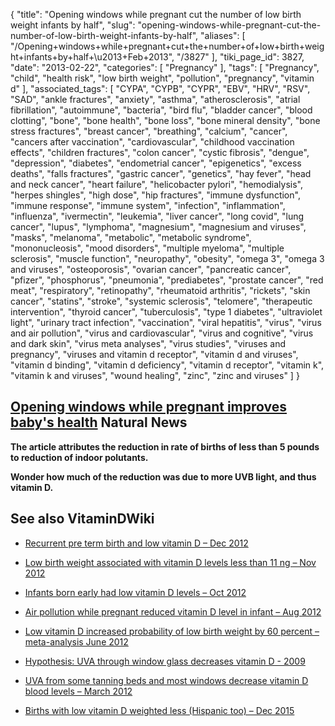 {
    "title": "Opening windows while pregnant cut the number of low birth weight infants by half",
    "slug": "opening-windows-while-pregnant-cut-the-number-of-low-birth-weight-infants-by-half",
    "aliases": [
        "/Opening+windows+while+pregnant+cut+the+number+of+low+birth+weight+infants+by+half+\u2013+Feb+2013",
        "/3827"
    ],
    "tiki_page_id": 3827,
    "date": "2013-02-22",
    "categories": [
        "Pregnancy"
    ],
    "tags": [
        "Pregnancy",
        "child",
        "health risk",
        "low birth weight",
        "pollution",
        "pregnancy",
        "vitamin d"
    ],
    "associated_tags": [
        "CYPA",
        "CYPB",
        "CYPR",
        "EBV",
        "HRV",
        "RSV",
        "SAD",
        "ankle fractures",
        "anxiety",
        "asthma",
        "atherosclerosis",
        "atrial fibrillation",
        "autoimmune",
        "bacteria",
        "bird flu",
        "bladder cancer",
        "blood clotting",
        "bone",
        "bone health",
        "bone loss",
        "bone mineral density",
        "bone stress fractures",
        "breast cancer",
        "breathing",
        "calcium",
        "cancer",
        "cancers after vaccination",
        "cardiovascular",
        "childhood vaccination effects",
        "children fractures",
        "colon cancer",
        "cystic fibrosis",
        "dengue",
        "depression",
        "diabetes",
        "endometrial cancer",
        "epigenetics",
        "excess deaths",
        "falls fractures",
        "gastric cancer",
        "genetics",
        "hay fever",
        "head and neck cancer",
        "heart failure",
        "helicobacter pylori",
        "hemodialysis",
        "herpes shingles",
        "high dose",
        "hip fractures",
        "immune dysfunction",
        "immune response",
        "immune system",
        "infection",
        "inflammation",
        "influenza",
        "ivermectin",
        "leukemia",
        "liver cancer",
        "long covid",
        "lung cancer",
        "lupus",
        "lymphoma",
        "magnesium",
        "magnesium and viruses",
        "masks",
        "melanoma",
        "metabolic",
        "metabolic syndrome",
        "mononucleosis",
        "mood disorders",
        "multiple myeloma",
        "multiple sclerosis",
        "muscle function",
        "neuropathy",
        "obesity",
        "omega 3",
        "omega 3 and viruses",
        "osteoporosis",
        "ovarian cancer",
        "pancreatic cancer",
        "pfizer",
        "phosphorus",
        "pneumonia",
        "prediabetes",
        "prostate cancer",
        "red meat",
        "respiratory",
        "retinopathy",
        "rheumatoid arthritis",
        "rickets",
        "skin cancer",
        "statins",
        "stroke",
        "systemic sclerosis",
        "telomere",
        "therapeutic intervention",
        "thyroid cancer",
        "tuberculosis",
        "type 1 diabetes",
        "ultraviolet light",
        "urinary tract infection",
        "vaccination",
        "viral hepatitis",
        "virus",
        "virus and air pollution",
        "virus and cardiovascular",
        "virus and cognitive",
        "virus and dark skin",
        "virus meta analyses",
        "virus studies",
        "viruses and pregnancy",
        "viruses and vitamin d receptor",
        "vitamin d and viruses",
        "vitamin d binding",
        "vitamin d deficiency",
        "vitamin d receptor",
        "vitamin k",
        "vitamin k and viruses",
        "wound healing",
        "zinc",
        "zinc and viruses"
    ]
}


## [Opening windows while pregnant improves baby's health](http://www.naturalnews.com/039196_fresh_air_pregnancy_babys_health.html) Natural News

 **The article attributes the reduction in rate of births of less than 5 pounds to reduction of indoor polutants.** 

 **Wonder how much of the reduction was due to more UVB light, and thus vitamin D.** 

## See also VitaminDWiki

* [Recurrent pre term birth and low vitamin D – Dec 2012](/posts/recurrent-pre-term-birth-and-low-vitamin-d)

* [Low birth weight associated with vitamin D levels less than 11 ng – Nov 2012](/posts/low-birth-weight-associated-with-vitamin-d-levels-less-than-11-ng)

* [Infants born early had low vitamin D levels – Oct 2012](/posts/infants-born-early-had-low-vitamin-d-levels)

* [Air pollution while pregnant reduced vitamin D level in infant – Aug 2012](/posts/air-pollution-while-pregnant-reduced-vitamin-d-level-in-infant)

* [Low vitamin D increased probability of low birth weight by 60 percent – meta-analysis June 2012](/posts/low-vitamin-d-increased-probability-of-low-birth-weight-by-60-percent-meta-analysis)

* [Hypothesis: UVA through window glass decreases vitamin D - 2009](/tags/hypothesis-uva-through-window-glass-decreases-vitamin-d-2009.html)

* [UVA from some tanning beds and most windows decrease vitamin D blood levels – March 2012](/tags/uva-from-some-tanning-beds-and-most-windows-decrease-vitamin-d-blood-levels-march-2012.html)

* [Births with low vitamin D weighted less (Hispanic too) – Dec 2015](/tags/births-with-low-vitamin-d-weighted-less-hispanic-too-dec-2015.html)